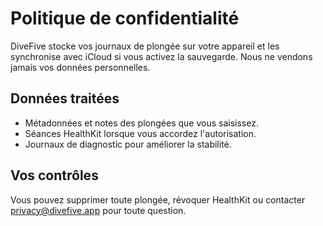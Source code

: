 # Politique de confidentialité

DiveFive stocke vos journaux de plongée sur votre appareil et les synchronise avec iCloud si vous activez la sauvegarde. Nous ne vendons jamais vos données personnelles.

## Données traitées
- Métadonnées et notes des plongées que vous saisissez.
- Séances HealthKit lorsque vous accordez l'autorisation.
- Journaux de diagnostic pour améliorer la stabilité.

## Vos contrôles
Vous pouvez supprimer toute plongée, révoquer HealthKit ou contacter [privacy@divefive.app](mailto:privacy@divefive.app) pour toute question.
